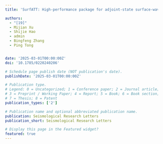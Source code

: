```yaml
---
title: 'SurfATT: High-performance package for adjoint-state surface-wave traveltime tomography'

authors:
  - "[19]"
  - Mijian Xu
  - Shijie Hao
  - admin
  - Bingfeng Zhang
  - Ping Tong


date: '2025-03-01T00:00:00Z'
doi: '10.1785/0220240206'

# Schedule page publish date (NOT publication's date).
publishDate: '2025-03-01T00:00:00Z'

# Publication type.
# Legend: 0 = Uncategorized; 1 = Conference paper; 2 = Journal article;
# 3 = Preprint / Working Paper; 4 = Report; 5 = Book; 6 = Book section;
# 7 = Thesis; 8 = Patent
publication_types: ['2']

# Publication name and optional abbreviated publication name.
publication: Seismological Research Letters
publication_short: Seismological Research Letters

# Display this page in the Featured widget?
featured: true
---
```

